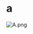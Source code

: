# a

![A.png](https://github.com/Tan12d/Oracle-Database-Problems/assets/100254217/21cb1f33-c725-41e8-8e0e-35a749a37a14)
